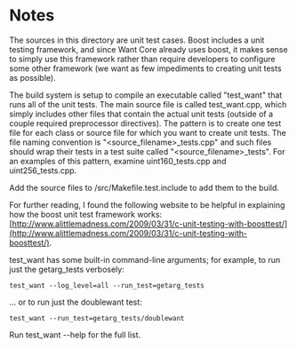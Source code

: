 # Notes
The sources in this directory are unit test cases.  Boost includes a
unit testing framework, and since Want Core already uses boost, it makes
sense to simply use this framework rather than require developers to
configure some other framework (we want as few impediments to creating
unit tests as possible).

The build system is setup to compile an executable called "test_want"
that runs all of the unit tests.  The main source file is called
test_want.cpp, which simply includes other files that contain the
actual unit tests (outside of a couple required preprocessor
directives).  The pattern is to create one test file for each class or
source file for which you want to create unit tests.  The file naming
convention is "<source_filename>_tests.cpp" and such files should wrap
their tests in a test suite called "<source_filename>_tests".  For an
examples of this pattern, examine uint160_tests.cpp and
uint256_tests.cpp.

Add the source files to /src/Makefile.test.include to add them to the build.

For further reading, I found the following website to be helpful in
explaining how the boost unit test framework works:
[http://www.alittlemadness.com/2009/03/31/c-unit-testing-with-boosttest/](http://www.alittlemadness.com/2009/03/31/c-unit-testing-with-boosttest/).

test_want has some built-in command-line arguments; for
example, to run just the getarg_tests verbosely:

    test_want --log_level=all --run_test=getarg_tests

... or to run just the doublewant test:

    test_want --run_test=getarg_tests/doublewant

Run  test_want --help   for the full list.

